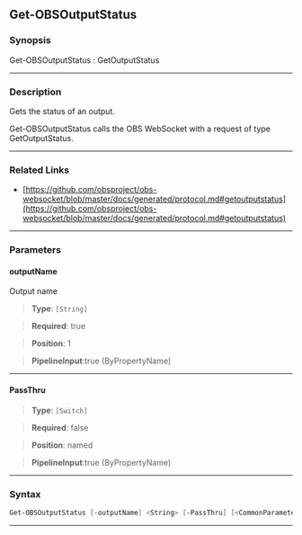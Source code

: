 Get-OBSOutputStatus
-------------------
### Synopsis
Get-OBSOutputStatus : GetOutputStatus

---
### Description

Gets the status of an output.


Get-OBSOutputStatus calls the OBS WebSocket with a request of type GetOutputStatus.

---
### Related Links
* [https://github.com/obsproject/obs-websocket/blob/master/docs/generated/protocol.md#getoutputstatus](https://github.com/obsproject/obs-websocket/blob/master/docs/generated/protocol.md#getoutputstatus)



---
### Parameters
#### **outputName**

Output name



> **Type**: ```[String]```

> **Required**: true

> **Position**: 1

> **PipelineInput**:true (ByPropertyName)



---
#### **PassThru**

> **Type**: ```[Switch]```

> **Required**: false

> **Position**: named

> **PipelineInput**:true (ByPropertyName)



---
### Syntax
```PowerShell
Get-OBSOutputStatus [-outputName] <String> [-PassThru] [<CommonParameters>]
```
---
